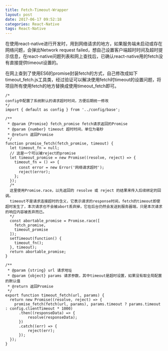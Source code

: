 ```yaml
---
title: Fetch-Timeout-Wrapper
layout: post
date: 2017-06-17 09:52:18
categories: React-Native
tags: React-Native
---
```


在使用react-native进行开发时，用到网络请求的地方，如果服务端未启动或存在网络问题，会弹出Network request failed，想自己设置客户端超时时间及超时提示信息，在react-native问题列表和网上查找后，已确认react-native用的fetch没有直接提供timeout设置的。

在网上查到了使用ES6的promise封装fetch的方式，自己修改成如下timeout_fetch.js工具类，经过验证可以解决使用fetch时timeout的设置问题，将项目所有使用fetch的地方替换成使用timeout_fetch即可。

```
/*
config中配置了系统默认的请求超时时间，方便后期统一修改
*/
import { default as config } from '../config/base';

/**
 * @param {Promise} fetch_promise fetch请求返回的Promise
 * @param {number} timeout 超时时间，单位为毫秒
 * @return 返回Promise
 */
function promise_fetch(fetch_promise, timeout) {
  let timeout_fn = null;
  // 这是一个可以被reject的promise
  let timeout_promise = new Promise((resolve, reject) => {
    timeout_fn = () => {
      const error = new Error('网络请求超时');
      reject(error);
    };
  });
  /*
  这里使用Promise.race，以先返回的 resolve 或 reject 的结果来传入后续绑定的回调。
  timeout不是请求连接超时的含义，它表示请求的response时间，fetch的timeout即使超时发生了，本次请求也不会被abort丢弃掉，它在后台仍然会发送到服务器端，只是本次请求的响应内容被丢弃而已。
  */
  const abortable_promise = Promise.race([
    fetch_promise,
    timeout_promise
  ]);
  setTimeout(function() {
    timeout_fn();
  }, timeout);
  return abortable_promise;
}

/**
 * @param {string} url 请求地址
 * @param {object} params 请求参数，其中timeout是超时设置，如果没有取全局配置的默认值
 * @return 返回Promise
 */
export function timeout_fetch(url, params) {
  return new Promise((resolve, reject) => {
    promise_fetch(fetch(url, params), params.timeout ? params.timeout : config.clientTimeout * 1000)
      .then((responseData) => {
          resolve(responseData);
      })
      .catch((err) => {
          reject(err);
      });
  });
}
```

